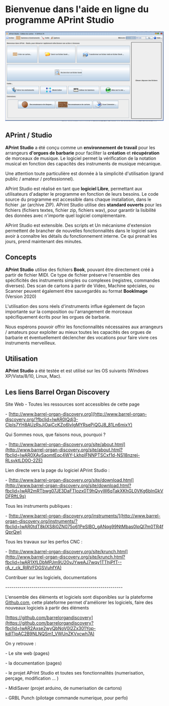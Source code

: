 
Bienvenue dans l'aide en ligne du programme APrint Studio
=========================================================



![Ecran d'accueil](product/firstsc.png)



APrint / Studio
---------------------------

__APrint Studio__ a été conçu comme un **environnement de travail** pour les arrangeurs **d'orgues de barbarie** pour faciliter la **création** et **récupération** de morceaux de musique. Le logiciel permet la vérification de la notation musical en fonction des capacités des instruments de musique mécanique. 

Une attention toute particulière est donnée à la simplicité d'utilisation (grand public / amateur / professionnel).

APrint Studio est réalisé en tant que **logiciel Libre**, permettant aux utilisateurs d'adapter le programme en fonction de leurs besoins. Le code source du programme est accessible dans chaque installation, dans le fichier .jar (archive ZIP). APrint Studio utilise des **standard ouverts** pour les fichiers (fichiers textes, fichier zip, fichiers wav), pour garantir la lisibilité des données avec n'importe quel logiciel complémentaire.

APrint Studio est extensible. Des scripts et Un mécanisme d'extension permettent de brancher de nouvelles fonctionnalités dans le logiciel sans avoir à connaître les détails du fonctionnement interne. Ce qui prenait les jours, prend maintenant des minutes.


Concepts
------------------------

__APrint Studio__ utilise des fichiers __Book__, pouvant être directement créé à partir de fichier MIDI. Ce type de fichier préserve l'ensemble des spécificités des instruments simples ou complexes (registres, commandes diverses).
Des scan de cartons à partir de Video, Machine spéciales, ou Scanner peuvent également être sauvegardés au format __BookImage__ (Version 2020)

L'utilisation des sons réels d'instruments influe également de façon importante sur la composition ou l'arrangement de morceaux spécifiquement écrits pour les orgues de barbarie.

Nous espérons pouvoir offrir les fonctionnalités nécessaires aux arrangeurs / amateurs pour exploiter au mieux toutes les capacités des orgues de barbarie et éventuellement déclencher des vocations pour faire vivre ces instruments merveilleux.




Utilisation
-----------

__APrint Studio__ a été testée et est utilisé sur les OS suivants (Windows XP/Vista/8/10, Linux, Mac).



## Les liens Barrel Organ Discovery

Site Web - Toutes les ressources sont accessibles de cette page

\- [http://www.barrel-organ-discovery.org](http://www.barrel-organ-discovery.org/?fbclid=IwAR0lQdj3-ClpIs7YH8AUzRsJjOajCcKZo6lvIgMYRsePiQGJ8_81Ln6mixY)

Qui Sommes nous, que faisons nous, pourquoi ? 

\- [http://www.barrel-organ-discovery.org/site/about.html](http://www.barrel-organ-discovery.org/site/about.html?fbclid=IwAR0XAySaomtEqc4WY-LkhpIFNNPTSCxf1d-NS18nzrej-RLsvktLD0O-2ZE)

Lien directe vers la page du logiciel APrint Studio :

\- [http://www.barrel-organ-discovery.org/site/download.html](http://www.barrel-organ-discovery.org/site/download.html?fbclid=IwAR2mRTbwg07JE3DaFTIozx0T9hQyyW6qTakXKhGL0VKg6blnGkVDFRftL9s)

Tous les instruments publiques :

\- [http://www.barrel-organ-discovery.org/instruments/](http://www.barrel-organ-discovery.org/instruments/?fbclid=IwAR0tdT8kIXS8i0ZN075o61PeSlBO_gANqg99NtMbas0lpQI7m0TR4fQprQw)

Tous les travaux sur les perfos CNC :

\- [http://www.barrel-organ-discovery.org/site/krunch.html](http://www.barrel-organ-discovery.org/site/krunch.html?fbclid=IwAR1XfLDbMPJm9U20vJYweAJ7wqy1TThjPfT--rA_r_ck_RjRVFDGSVuhfYA)

Contribuer sur les logiciels, documentations

\----------------------------------------------------------

L'ensemble des éléments et logiciels sont disponibles sur la plateforme [Github.com](https://l.facebook.com/l.php?u=https%3A%2F%2FGithub.com%2F%3Ffbclid%3DIwAR2_3nar0EsGREoYyh19OIUgz1xWQ4YS1SMXr01SlpUr8A0ouP3gSQNQtFw&h=AT3tqBEv-ax1a2iPR3S1Ytzx14_tunukv04-vseM1q4XXCGpHNLi1K9o1Ak8CWTS1GSCPEA-kFZod1_bOvU7ANZBwtFr5YZLECkIDYyufhx3NbSTXABeoX1jIiB5Qujv2Bafzp61jq6wmDep3w&__tn__=-UK-R&c[0]=AT3Lyp3unTEwenITjcfa8jOm3MPQJL0Ij5jdIqYvKsKugaRHMjPeEsGcfMv3cNR8IDIHcadfMJNLz7u6sw7bgj8CXuSHIHPCcqiH9Oa8c4z8yKzvwNlgZ6fp17Jl0iXGKXHR8K41RHPIP8R0JT-fD8p7hQLCvwX49RvVXfl7AeOfoWVp0g2sF9HoUWqAcFfWK4dw1L9-GQK8LN577OTqfPnRDzHHYUghMg), cette plateforme permet d'améliorer les logiciels, faire des nouveaux logiciels à partir des éléments

[https://github.com/barrelorgandiscovery](https://github.com/barrelorgandiscovery?fbclid=IwAR2Axse2wyQbNoV0l2Zx301Yop-kdlTIpAC2B9NLNQSm1_VWUnZKVxcwh7A)

On y retrouve :

   \- Le site web (pages)

   \- la documentation (pages)

   \- le projet APrint Studio et toutes ses fonctionnalités (numerisation, perçage, modification ... )

   \- MidiSaver (projet arduino, de numerisation de cartons)

   \- GRBL Punch (pilotage commande numerique, pour perfo)

